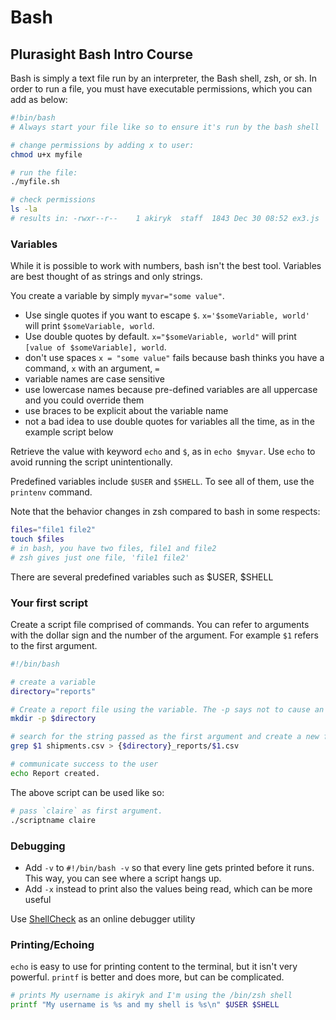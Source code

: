 # Bash

## Plurasight Bash Intro Course
Bash is simply a text file run by an interpreter, the Bash shell, zsh, or sh. In order to run a file, you must have executable permissions, which you can add as below:
```sh
#!bin/bash
# Always start your file like so to ensure it's run by the bash shell

# change permissions by adding x to user:
chmod u+x myfile

# run the file:
./myfile.sh

# check permissions
ls -la
# results in: -rwxr--r--    1 akiryk  staff  1843 Dec 30 08:52 ex3.js
```

### Variables
While it is possible to work with numbers, bash isn't the best tool. Variables are best thought of as strings and only strings. 

You create a variable by simply `myvar="some value"`. 
- Use single quotes if you want to escape `$`. `x='$someVariable, world'` will print `$someVariable, world`. 
- Use double quotes by default. `x="$someVariable, world"` will print `[value of $someVariable], world`. 
- don't use spaces `x = "some value"` fails because bash thinks you have a command, `x` with an argument, `=`
- variable names are case sensitive
- use lowercase names because pre-defined variables are all uppercase and you could override them
- use braces to be explicit about the variable name
- not a bad idea to use double quotes for variables all the time, as in the example script below

Retrieve the value with keyword `echo` and `$`, as in `echo $myvar`. Use `echo` to avoid running the script unintentionally. 

Predefined variables include `$USER` and `$SHELL`. To see all of them, use the `printenv` command.

Note that the behavior changes in zsh compared to bash in some respects:
```sh
files="file1 file2"
touch $files
# in bash, you have two files, file1 and file2
# zsh gives just one file, 'file1 file2'
```

There are several predefined variables such as $USER, $SHELL

### Your first script
Create a script file comprised of commands. You can refer to arguments with the dollar sign and the number of the argument. For example `$1` refers to the first argument.
```sh
#!/bin/bash

# create a variable
directory="reports"

# Create a report file using the variable. The -p says not to cause an error if the directory already exists. 
mkdir -p $directory

# search for the string passed as the first argument and create a new file with that name
grep $1 shipments.csv > {$directory}_reports/$1.csv

# communicate success to the user
echo Report created.
```

The above script can be used like so:
```sh
# pass `claire` as first argument.
./scriptname claire
```

### Debugging
- Add `-v` to `#!/bin/bash -v` so that every line gets printed before it runs. This way, you can see where a script hangs up. 
- Add `-x` instead to print also the values being read, which can be more useful

Use [ShellCheck](https://www.shellcheck.net/) as an online debugger utility

### Printing/Echoing
`echo` is easy to use for printing content to the terminal, but it isn't very powerful. `printf` is better and does more, but can be complicated. 
```sh
# prints My username is akiryk and I'm using the /bin/zsh shell
printf "My username is %s and my shell is %s\n" $USER $SHELL
```
